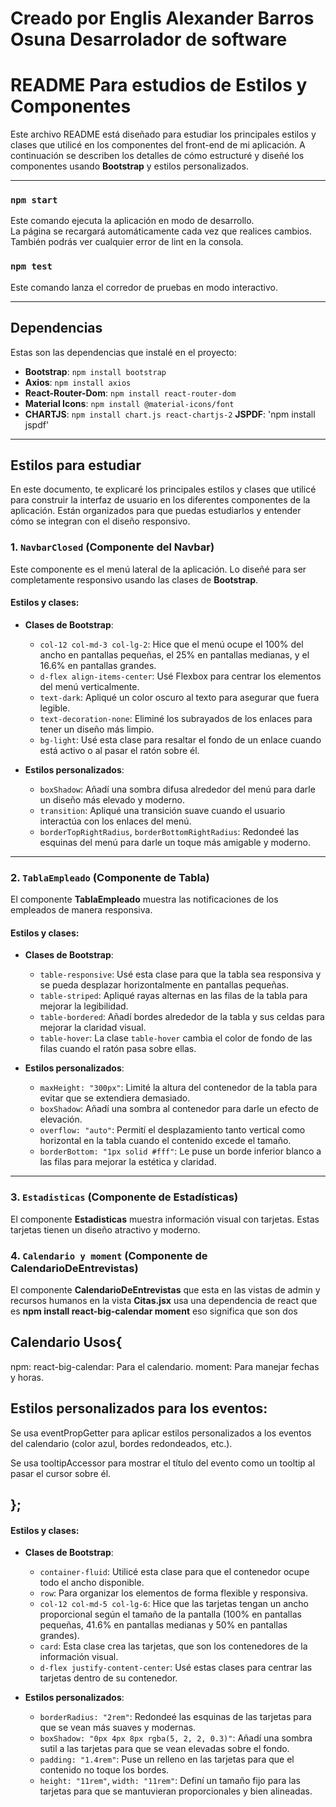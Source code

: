 # Creado por Englis Alexander Barros Osuna Desarrolador de software
# README Para estudios de Estilos y Componentes

Este archivo README está diseñado para estudiar los principales estilos y clases que utilicé en los componentes del front-end de mi aplicación. A continuación se describen los detalles de cómo estructuré y diseñé los componentes usando **Bootstrap** y estilos personalizados.

---

### `npm start`
Este comando ejecuta la aplicación en modo de desarrollo.\
La página se recargará automáticamente cada vez que realices cambios.\
También podrás ver cualquier error de lint en la consola.

### `npm test`

Este comando lanza el corredor de pruebas en modo interactivo.

---

## Dependencias

Estas son las dependencias que instalé en el proyecto:

- **Bootstrap**: `npm install bootstrap`
- **Axios**: `npm install axios`
- **React-Router-Dom**: `npm install react-router-dom`
- **Material Icons**: `npm install @material-icons/font`
- **CHARTJS**: `npm install chart.js react-chartjs-2`
  **JSPDF**: 'npm install jspdf'


---

## Estilos para estudiar

En este documento, te explicaré los principales estilos y clases que utilicé para construir la interfaz de usuario en los diferentes componentes de la aplicación. Están organizados para que puedas estudiarlos y entender cómo se integran con el diseño responsivo.

### 1. `NavbarClosed` (Componente del Navbar)

Este componente es el menú lateral de la aplicación. Lo diseñé para ser completamente responsivo usando las clases de **Bootstrap**.

#### Estilos y clases:

- **Clases de Bootstrap**:
  - `col-12 col-md-3 col-lg-2`: Hice que el menú ocupe el 100% del ancho en pantallas pequeñas, el 25% en pantallas medianas, y el 16.6% en pantallas grandes.
  - `d-flex align-items-center`: Usé Flexbox para centrar los elementos del menú verticalmente.
  - `text-dark`: Apliqué un color oscuro al texto para asegurar que fuera legible.
  - `text-decoration-none`: Eliminé los subrayados de los enlaces para tener un diseño más limpio.
  - `bg-light`: Usé esta clase para resaltar el fondo de un enlace cuando está activo o al pasar el ratón sobre él.

- **Estilos personalizados**:
  - `boxShadow`: Añadí una sombra difusa alrededor del menú para darle un diseño más elevado y moderno.
  - `transition`: Apliqué una transición suave cuando el usuario interactúa con los enlaces del menú.
  - `borderTopRightRadius`, `borderBottomRightRadius`: Redondeé las esquinas del menú para darle un toque más amigable y moderno.

---

### 2. `TablaEmpleado` (Componente de Tabla)

El componente **TablaEmpleado** muestra las notificaciones de los empleados de manera responsiva.

#### Estilos y clases:

- **Clases de Bootstrap**:
  - `table-responsive`: Usé esta clase para que la tabla sea responsiva y se pueda desplazar horizontalmente en pantallas pequeñas.
  - `table-striped`: Apliqué rayas alternas en las filas de la tabla para mejorar la legibilidad.
  - `table-bordered`: Añadí bordes alrededor de la tabla y sus celdas para mejorar la claridad visual.
  - `table-hover`: La clase `table-hover` cambia el color de fondo de las filas cuando el ratón pasa sobre ellas.

- **Estilos personalizados**:
  - `maxHeight: "300px"`: Limité la altura del contenedor de la tabla para evitar que se extendiera demasiado.
  - `boxShadow`: Añadí una sombra al contenedor para darle un efecto de elevación.
  - `overflow: "auto"`: Permití el desplazamiento tanto vertical como horizontal en la tabla cuando el contenido excede el tamaño.
  - `borderBottom: "1px solid #fff"`: Le puse un borde inferior blanco a las filas para mejorar la estética y claridad.

---

### 3. `Estadisticas` (Componente de Estadísticas)

El componente **Estadisticas** muestra información visual con tarjetas. Estas tarjetas tienen un diseño atractivo y moderno.


### 4. `Calendario y moment` (Componente de CalendarioDeEntrevistas)
El componente **CalendarioDeEntrevistas** que esta en las vistas de admin y recursos humanos en la vista **Citas.jsx** usa una dependencia de react que es **npm install react-big-calendar moment** eso significa que son dos 

## Calendario Usos{
  npm: 
  react-big-calendar: Para el calendario.
  moment: Para manejar fechas y horas.

  ## Estilos personalizados para los eventos:

  Se usa eventPropGetter para aplicar estilos personalizados a los eventos del calendario (color azul, bordes redondeados, etc.).

  Se usa tooltipAccessor para mostrar el título del evento como un tooltip al pasar el cursor sobre él.
   
## };


#### Estilos y clases:

- **Clases de Bootstrap**:
  - `container-fluid`: Utilicé esta clase para que el contenedor ocupe todo el ancho disponible.
  - `row`: Para organizar los elementos de forma flexible y responsiva.
  - `col-12 col-md-5 col-lg-6`: Hice que las tarjetas tengan un ancho proporcional según el tamaño de la pantalla (100% en pantallas pequeñas, 41.6% en pantallas medianas y 50% en pantallas grandes).
  - `card`: Esta clase crea las tarjetas, que son los contenedores de la información visual.
  - `d-flex justify-content-center`: Usé estas clases para centrar las tarjetas dentro de su contenedor.

- **Estilos personalizados**:
  - `borderRadius: "2rem"`: Redondeé las esquinas de las tarjetas para que se vean más suaves y modernas.
  - `boxShadow: "0px 4px 8px rgba(5, 2, 2, 0.3)"`: Añadí una sombra sutil a las tarjetas para que se vean elevadas sobre el fondo.
  - `padding: "1.4rem"`: Puse un relleno en las tarjetas para que el contenido no toque los bordes.
  - `height: "11rem"`, `width: "11rem"`: Definí un tamaño fijo para las tarjetas para que se mantuvieran proporcionales y bien alineadas.


